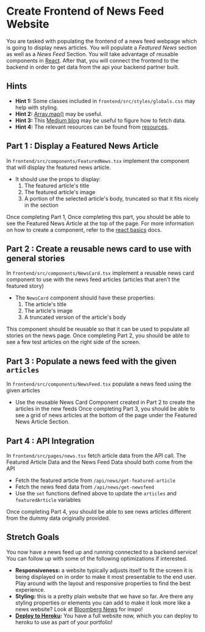 # Create Frontend of News Feed Website

You are tasked with populating the frontend of a news feed webpage which is going to display news articles. You will populate a _Featured News_ section as well as a _News Feed_ Section. You will take advantage of reusable components in [React](https://react.dev/learn). After that, you will connect the frontend to the backend in order to get data from the api your backend partner built.

## Hints

- **Hint 1:** Some classes included in `frontend/src/styles/globals.css` may help with styling.
- **Hint 2:** [Array.map()]((https://www.geeksforgeeks.org/typescript-array-map-method/)) may be useful.
- **Hint 3:** This [Medium blog](https://medium.com/@bhanu.mt.1501/api-calls-in-react-js-342a09d5315f) may be useful to figure how to fetch data.
- **Hint 4:** The relevant resources can be found from [resources](./resources/overview.md).

## Part 1 : Display a Featured News Article
In `frontend/src/components/FeaturedNews.tsx` implement the component that will display the featured news article.

* It should use the props to display:
    1. The featured article's title
    1. The featured article's image
    1. A portion of the selected article's body, truncated so that it fits nicely in the section

Once completing Part 1, Once completing this part, you should be able to see the Featured News Article at the top of the page.
For more information on how to create a component, refer to the [react basics](./resources/react-basics.md) docs.

## Part 2 : Create a reusable news card to use with general stories
In `frontend/src/components/NewsCard.tsx` implement a reusable news card component to use with the news feed articles (articles that aren't the featured story)

* The `NewsCard` component should have these properties:
    1. The article's title
    1. The article's image
    1. A truncated version of the article's body

This component should be reusable so that it can be used to populate all stories on the news page.
Once completing Part 2, you should be able to see a few test articles on the right side of the screen.

## Part 3 : Populate a news feed with the given `articles`

In `frontend/src/components/NewsFeed.tsx` populate a news feed using the given articles

* Use the reusable News Card Component created in Part 2 to create the articles in the new feeds
Once completing Part 3, you should be able to see a grid of news articles at the bottom of the page under the Featured News Article Section.

## Part 4 : API Integration
In `frontend/src/pages/news.tsx` fetch article data from the API call. The Featured Article Data and the News Feed Data should both come from the API

* Fetch the featured article from `/api/news/get-featured-article`
* Fetch the news feed data from `/api/news/get-newsfeed`
* Use the `set` functions defined above to update the `articles` and `featuredArticle` variables

Once completing Part 4, you should be able to see news articles different from the dummy data originally provided.

## Stretch Goals
You now have a news feed up and running connected to a backend service! You can follow up with some of the following optimizations if interested.

- **Responsiveness:** a website typically adjusts itself to fit the screen it is being displayed on in order to make it most presentable to the end user. Play around with the layout and responsive properties to find the best experience.
- **Styling:** this is a pretty plain website that we have so far. Are there any styling properties or elements you can add to make it look more like a news website? Look at [Bloomberg News](https://www.bloomberg.com) for inspo!
- **[Deploy to Heroku](https://github.com/marketplace/actions/deploy-to-heroku):** You have a full website now, which you can deploy to heroku to use as part of your portfolio!
